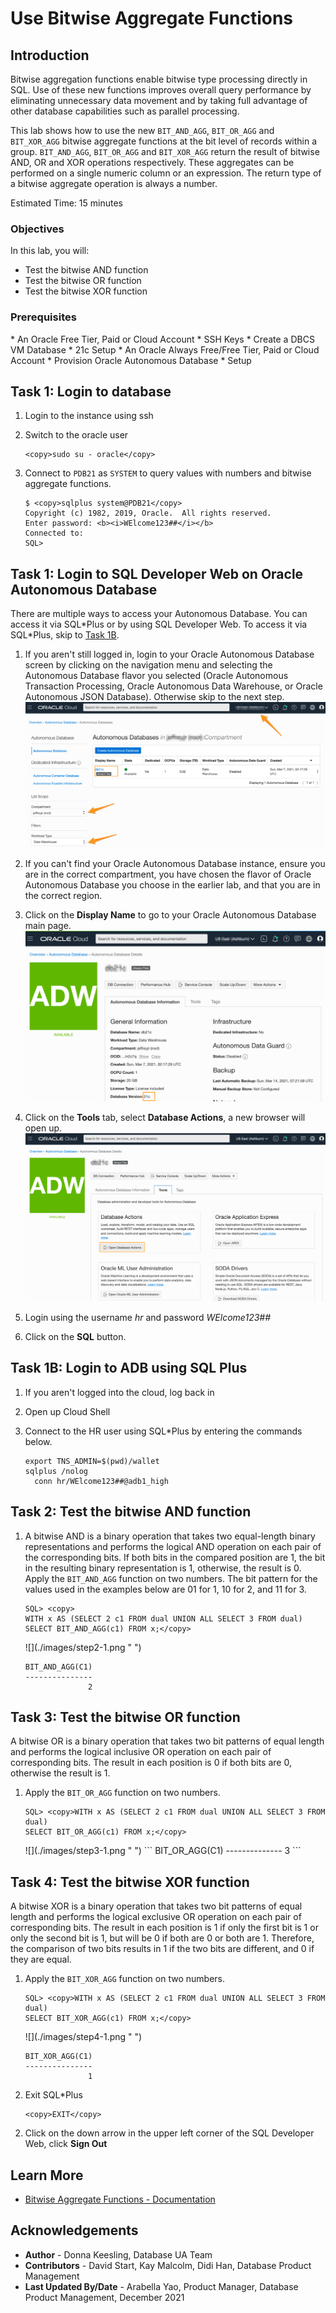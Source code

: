# Use Bitwise Aggregate Functions

## Introduction
Bitwise aggregation functions enable bitwise type processing directly in SQL. Use of these new functions improves overall query performance by eliminating unnecessary data movement and by taking full advantage of other database capabilities such as parallel processing.

This lab shows how to use the new `BIT_AND_AGG`, `BIT_OR_AGG` and `BIT_XOR_AGG` bitwise aggregate functions at the bit level of records within a group. `BIT_AND_AGG`, `BIT_OR_AGG` and `BIT_XOR_AGG` return the result of bitwise AND, OR and XOR operations respectively. These aggregates can be performed on a single numeric column or an expression. The return type of a bitwise aggregate operation is always a number.

Estimated Time: 15 minutes

### Objectives

In this lab, you will:
* Test the bitwise AND function
* Test the bitwise OR function
* Test the bitwise XOR function

### Prerequisites

<if type="dbcs">
* An Oracle Free Tier, Paid or Cloud Account
* SSH Keys
* Create a DBCS VM Database
* 21c Setup
</if>
<if type="atp">
* An Oracle Always Free/Free Tier, Paid or Cloud Account
* Provision Oracle Autonomous Database
* Setup
</if>

<if type="dbcs">

## Task 1: Login to database

1. Login to the instance using ssh

2. Switch to the oracle user

    ```
    <copy>sudo su - oracle</copy>
    ```

3. Connect to `PDB21` as `SYSTEM` to query values with numbers and bitwise aggregate functions.

    ```
    $ <copy>sqlplus system@PDB21</copy>
    Copyright (c) 1982, 2019, Oracle.  All rights reserved.
    Enter password: <b><i>WElcome123##</i></b>
    Connected to:
    SQL>
    ```

</if>

<if type="atp">

## Task 1: Login to SQL Developer Web on Oracle Autonomous Database

There are multiple ways to access your Autonomous Database.  You can access it via SQL\*Plus or by using SQL Developer Web.  To access it via SQL\*Plus, skip to [Task 1B](#TASK1B:LogintoADBusingSQLPlus).

1.  If you aren't still logged in, login to your Oracle Autonomous Database screen by clicking on the navigation menu and selecting the Autonomous Database flavor you selected (Oracle Autonomous Transaction Processing, Oracle Autonomous Data Warehouse, or Oracle Autonomous JSON Database). Otherwise skip to the next step.
      ![](../set-operators/images/21c-home-adb.png " ")

2.  If you can't find your Oracle Autonomous Database instance, ensure you are in the correct compartment, you have chosen the flavor of Oracle Autonomous Database you choose in the earlier lab, and that you are in the correct region.

3.  Click on the **Display Name** to go to your Oracle Autonomous Database main page.
      ![](../set-operators/images/21c-adb.png " ")

4.  Click on the **Tools** tab, select **Database Actions**, a new browser will open up.
      ![](../set-operators/images/tools.png " ")

5.  Login using the username *hr* and password *WElcome123##*

6.  Click on the **SQL** button.

## Task 1B: Login to ADB using SQL Plus

1. If you aren't logged into the cloud, log back in
2. Open up Cloud Shell
3. Connect to the HR user using SQL\*Plus by entering the commands below.

    ```
    export TNS_ADMIN=$(pwd)/wallet
    sqlplus /nolog
	  conn hr/WElcome123##@adb1_high
	  ```

</if>

## Task 2: Test the bitwise AND function

1.  A bitwise AND is a binary operation that takes two equal-length binary representations and performs the logical AND operation on each pair of the corresponding bits. If both bits in the compared position are 1, the bit in the resulting binary representation is 1, otherwise, the result is 0. Apply the `BIT_AND_AGG` function on two numbers. The bit pattern for the values used in the examples below are 01 for 1, 10 for 2, and 11 for 3.

    ```
    SQL> <copy>
    WITH x AS (SELECT 2 c1 FROM dual UNION ALL SELECT 3 FROM dual)
    SELECT BIT_AND_AGG(c1) FROM x;</copy>
    ```

    <if type="atp">
    ![](./images/step2-1.png " ")
    </if>

    <if type="dbcs">

    ```
    BIT_AND_AGG(C1)
    ---------------
                  2
    ```

    </if>

## Task 3: Test the bitwise OR function

A bitwise OR is a binary operation that takes two bit patterns of equal length and performs the logical inclusive OR operation on each pair of corresponding bits. The result in each position is 0 if both bits are 0, otherwise the result is 1.

1. Apply the `BIT_OR_AGG` function on two numbers.

    ```
    SQL> <copy>WITH x AS (SELECT 2 c1 FROM dual UNION ALL SELECT 3 FROM dual)
    SELECT BIT_OR_AGG(c1) FROM x;</copy>
    ```
    <if type="atp">
    ![](./images/step3-1.png " ")
    </if>
    <if type="dbcs">
    ```
    BIT_OR_AGG(C1)
    --------------
                3
    ```
    </if>

## Task 4: Test the bitwise XOR function

A bitwise XOR is a binary operation that takes two bit patterns of equal length and performs the logical exclusive OR operation on each pair of corresponding bits. The result in each position is 1 if only the first bit is 1 or only the second bit is 1, but will be 0 if both are 0 or both are 1. Therefore, the comparison of two bits results in 1 if the two bits are different, and 0 if they are equal.

1. Apply the `BIT_XOR_AGG` function on two numbers.

    ```
    SQL> <copy>WITH x AS (SELECT 2 c1 FROM dual UNION ALL SELECT 3 FROM dual)
    SELECT BIT_XOR_AGG(c1) FROM x;</copy>
    ```

    <if type="atp">
    ![](./images/step4-1.png " ")
    </if>

    <if type="dbcs">

    ```
    BIT_XOR_AGG(C1)
    ---------------
                  1
    ```

    </if>

<if type="dbcs">

2.  Exit SQL*Plus

    ```
    <copy>EXIT</copy>
    ```

</if>

<if type="atp">

2.  Click on the down arrow in the upper left corner of the SQL Developer Web, click **Sign Out**
</if>

## Learn More

- [Bitwise Aggregate Functions - Documentation](https://docs.oracle.com/en/database/oracle/oracle-database/21/nfcon/bitwise-aggregate-functions-274057636.html)

## Acknowledgements

* **Author** - Donna Keesling, Database UA Team
* **Contributors** -  David Start, Kay Malcolm, Didi Han, Database Product Management
* **Last Updated By/Date** - Arabella Yao, Product Manager, Database Product Management, December 2021

